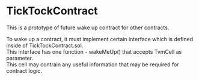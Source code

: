 # TiсkTockContract
This is a prototype of future wake up contract for other contracts.

To wake up a contract, it must implement certain interface which is defined inside of TickTockContract.sol.\
This interface has one function - wakeMeUp() that accepts TvmCell as parameter.\
This cell may contrain any useful information that may be required for contract logic.
